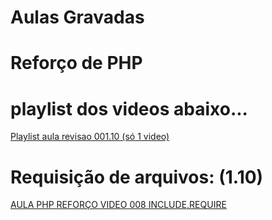 # Aulas Gravadas
# Reforço de PHP 

# playlist dos videos abaixo... 
[Playlist aula revisao 001.10 (só 1 video)](https://youtube.com/playlist?list=PL2WEynOui8TTzs4TBBhJI_Da1xCEHbcCR)

# Requisição de arquivos: (1.10)
[AULA PHP REFORÇO VIDEO 008 INCLUDE,REQUIRE](https://youtu.be/EI8-NvLfKDk)